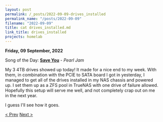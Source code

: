 ```yaml
---
layout: post
permalink: /_posts/2022-09-09-drives_installed
permalink_name: "/posts/2022-09-09"
filename: "2022-09-09"
title: cat drives_installed.md
link_title: drives_installed
projects: homelab
---
```

**Friday, 09 September, 2022**

Song of the Day: [**Save You**](https://youtu.be/yXJomD8BBC8) - *Pearl Jam*

My 3 4TB drives showed up today! It made for a nice end to my week. With them, in combination with the PCIE to SATA board I got in yesterday, I managed to get all of the drives installed in my NAS chassis and powered up. I set them up as a ZFS pool in TrueNAS with one drive of failure allowed. Hopefully this setup will serve me well, and not completely crap out on me in the next year.

I guess I'll see how it goes.

[< Prev](/_posts/2022-09-05-fight_stick_revamp)    [Next >](/_posts/2022-09-10-plex_server_transfer)
